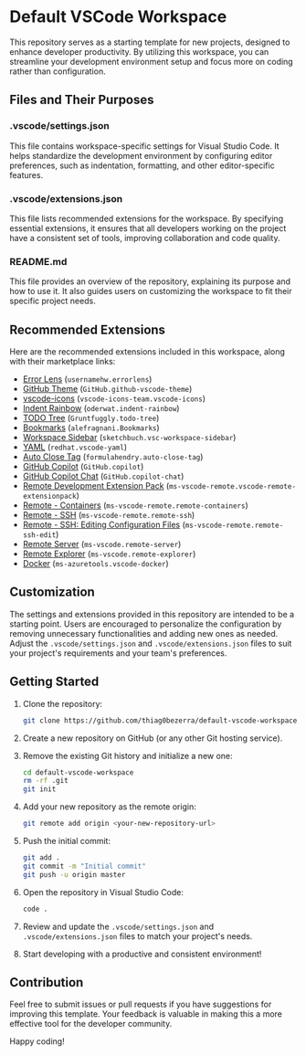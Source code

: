 # Default VSCode Workspace

This repository serves as a starting template for new projects, designed to enhance developer productivity. By utilizing this workspace, you can streamline your development environment setup and focus more on coding rather than configuration.

## Files and Their Purposes

### .vscode/settings.json
This file contains workspace-specific settings for Visual Studio Code. It helps standardize the development environment by configuring editor preferences, such as indentation, formatting, and other editor-specific features.

### .vscode/extensions.json
This file lists recommended extensions for the workspace. By specifying essential extensions, it ensures that all developers working on the project have a consistent set of tools, improving collaboration and code quality.

### README.md
This file provides an overview of the repository, explaining its purpose and how to use it. It also guides users on customizing the workspace to fit their specific project needs.

## Recommended Extensions

Here are the recommended extensions included in this workspace, along with their marketplace links:

- [Error Lens](https://marketplace.visualstudio.com/items?itemName=usernamehw.errorlens) (`usernamehw.errorlens`)
- [GitHub Theme](https://marketplace.visualstudio.com/items?itemName=GitHub.github-vscode-theme) (`GitHub.github-vscode-theme`)
- [vscode-icons](https://marketplace.visualstudio.com/items?itemName=vscode-icons-team.vscode-icons) (`vscode-icons-team.vscode-icons`)
- [Indent Rainbow](https://marketplace.visualstudio.com/items?itemName=oderwat.indent-rainbow) (`oderwat.indent-rainbow`)
- [TODO Tree](https://marketplace.visualstudio.com/items?itemName=Gruntfuggly.todo-tree) (`Gruntfuggly.todo-tree`)
- [Bookmarks](https://marketplace.visualstudio.com/items?itemName=alefragnani.Bookmarks) (`alefragnani.Bookmarks`)
- [Workspace Sidebar](https://marketplace.visualstudio.com/items?itemName=sketchbuch.vsc-workspace-sidebar) (`sketchbuch.vsc-workspace-sidebar`)
- [YAML](https://marketplace.visualstudio.com/items?itemName=redhat.vscode-yaml) (`redhat.vscode-yaml`)
- [Auto Close Tag](https://marketplace.visualstudio.com/items?itemName=formulahendry.auto-close-tag) (`formulahendry.auto-close-tag`)
- [GitHub Copilot](https://marketplace.visualstudio.com/items?itemName=GitHub.copilot) (`GitHub.copilot`)
- [GitHub Copilot Chat](https://marketplace.visualstudio.com/items?itemName=GitHub.copilot-chat) (`GitHub.copilot-chat`)
- [Remote Development Extension Pack](https://marketplace.visualstudio.com/items?itemName=ms-vscode-remote.vscode-remote-extensionpack) (`ms-vscode-remote.vscode-remote-extensionpack`)
- [Remote - Containers](https://marketplace.visualstudio.com/items?itemName=ms-vscode-remote.remote-containers) (`ms-vscode-remote.remote-containers`)
- [Remote - SSH](https://marketplace.visualstudio.com/items?itemName=ms-vscode-remote.remote-ssh) (`ms-vscode-remote.remote-ssh`)
- [Remote - SSH: Editing Configuration Files](https://marketplace.visualstudio.com/items?itemName=ms-vscode-remote.remote-ssh-edit) (`ms-vscode-remote.remote-ssh-edit`)
- [Remote Server](https://marketplace.visualstudio.com/items?itemName=ms-vscode.remote-server) (`ms-vscode.remote-server`)
- [Remote Explorer](https://marketplace.visualstudio.com/items?itemName=ms-vscode.remote-explorer) (`ms-vscode.remote-explorer`)
- [Docker](https://marketplace.visualstudio.com/items?itemName=ms-azuretools.vscode-docker) (`ms-azuretools.vscode-docker`)


## Customization

The settings and extensions provided in this repository are intended to be a starting point. Users are encouraged to personalize the configuration by removing unnecessary functionalities and adding new ones as needed. Adjust the `.vscode/settings.json` and `.vscode/extensions.json` files to suit your project's requirements and your team's preferences.

## Getting Started

1. Clone the repository:
    ```bash
    git clone https://github.com/thiag0bezerra/default-vscode-workspace.git
    ```

2. Create a new repository on GitHub (or any other Git hosting service).

3. Remove the existing Git history and initialize a new one:
    ```bash
    cd default-vscode-workspace
    rm -rf .git
    git init
    ```

4. Add your new repository as the remote origin:
    ```bash
    git remote add origin <your-new-repository-url>
    ```

5. Push the initial commit:
    ```bash
    git add .
    git commit -m "Initial commit"
    git push -u origin master
    ```

6. Open the repository in Visual Studio Code:
    ```bash
    code .
    ```

7. Review and update the `.vscode/settings.json` and `.vscode/extensions.json` files to match your project's needs.

8. Start developing with a productive and consistent environment!

## Contribution

Feel free to submit issues or pull requests if you have suggestions for improving this template. Your feedback is valuable in making this a more effective tool for the developer community.

Happy coding!
